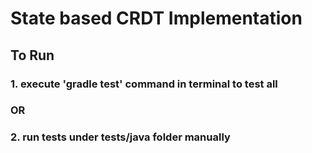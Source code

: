 # State based CRDT Implementation

## To Run
### 1. execute 'gradle test' command in terminal to test all
###                      OR
### 2. run tests under tests/java folder manually